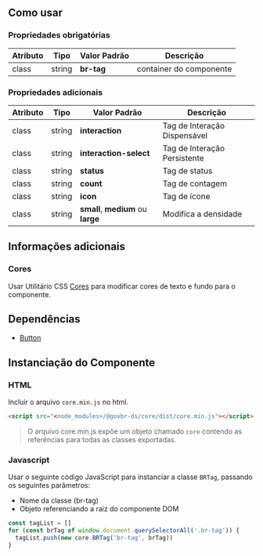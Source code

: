 [version]: # '8.1.5'

## Como usar

### Propriedades obrigatórias

| Atributo | Tipo   | Valor Padrão | Descrição               |
| -------- | ------ | ------------ | ----------------------- |
| class    | string | **br-tag**   | container do componente |

### Propriedades adicionais

| Atributo | Tipo   | Valor Padrão                       | Descrição                    |
| -------- | ------ | ---------------------------------- | ---------------------------- |
| class    | string | **interaction**                    | Tag de Interação Dispensável |
| class    | string | **interaction-select**             | Tag de Interação Persistente |
| class    | string | **status**                         | Tag de status                |
| class    | string | **count**                          | Tag de contagem              |
| class    | string | **icon**                           | Tag de ícone                 |
| class    | string | **small**, **medium** ou **large** | Modifica a densidade         |

## Informações adicionais

### Cores

Usar Utilitário CSS [Cores](ds/utilities-css/cores) para modificar cores de texto e fundo para o componente.

## Dependências

-   [Button](/ds/components/button)

## Instanciação do Componente

### HTML

Incluir o arquivo `core.min.js` no html.

```html
<script src="<node_modules>/@govbr-ds/core/dist/core.min.js"></script>
```

> O arquivo core.min.js expõe um objeto chamado `core` contendo as referências para todas as classes exportadas.

### Javascript

Usar o seguinte código JavaScript para instanciar a classe `BRTag`, passando os seguintes parâmetros:

-   Nome da classe (br-tag)
-   Objeto referenciando a raiz do componente DOM

```javascript
const tagList = []
for (const brTag of window.document.querySelectorAll('.br-tag')) {
  tagList.push(new core.BRTag('br-tag', brTag))
}
```

